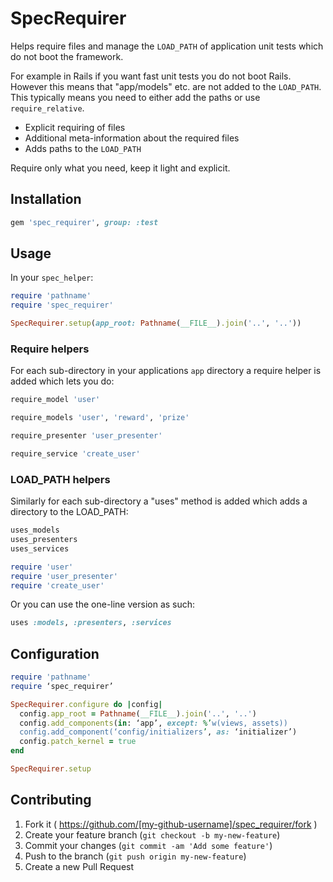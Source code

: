 # SpecRequirer

Helps require files and manage the `LOAD_PATH` of application unit tests which 
do not boot the framework.

For example in Rails if you want fast unit tests you do not boot Rails.
However this means that "app/models" etc. are not added to the `LOAD_PATH`. 
This typically means you need to either add the paths or use `require_relative`.

* Explicit requiring of files
* Additional meta-information about the required files
* Adds paths to the `LOAD_PATH`

Require only what you need, keep it light and explicit.

## Installation

```ruby
gem 'spec_requirer', group: :test
```

## Usage

In your `spec_helper`:

```ruby
require 'pathname'
require 'spec_requirer'

SpecRequirer.setup(app_root: Pathname(__FILE__).join('..', '..'))
```

### Require helpers

For each sub-directory in your applications `app` directory a require helper is
added which lets you do:

```ruby
require_model 'user'

require_models 'user', 'reward', 'prize'

require_presenter 'user_presenter'

require_service 'create_user'
```

### LOAD_PATH helpers

Similarly for each sub-directory a "uses" method is added which adds a
directory to the LOAD_PATH:

```ruby
uses_models
uses_presenters
uses_services

require 'user'
require 'user_presenter'
require 'create_user'
```

Or you can use the one-line version as such:

```ruby
uses :models, :presenters, :services
```

## Configuration

```ruby
require 'pathname'
require ‘spec_requirer’

SpecRequirer.configure do |config|
  config.app_root = Pathname(__FILE__).join('..', '..')
  config.add_components(in: ‘app’, except: %’w(views, assets))
  config.add_component(‘config/initializers’, as: ‘initializer’)
  config.patch_kernel = true
end

SpecRequirer.setup
```

## Contributing

1. Fork it ( https://github.com/[my-github-username]/spec_requirer/fork )
2. Create your feature branch (`git checkout -b my-new-feature`)
3. Commit your changes (`git commit -am 'Add some feature'`)
4. Push to the branch (`git push origin my-new-feature`)
5. Create a new Pull Request
